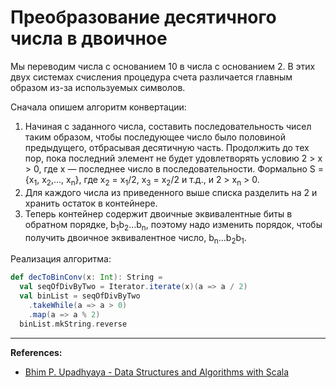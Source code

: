 # Преобразование десятичного числа в двоичное

Мы переводим числа с основанием 10 в числа с основанием 2. 
В этих двух системах счисления процедура счета различается главным образом из-за используемых символов. 

Сначала опишем алгоритм конвертации: 

1. Начиная с заданного числа, составить последовательность чисел таким образом, чтобы последующее число было половиной предыдущего, 
   отбрасывая десятичную часть. Продолжить до тех пор, пока последний элемент не будет удовлетворять условию 2 > x > 0, 
   где x — последнее число в последовательности. 
   Формально S = {x<sub>1</sub>, x<sub>2</sub>,..., x<sub>n</sub>}, 
   где x<sub>2</sub> = x<sub>1</sub>/2, x<sub>3</sub> = x<sub>2</sub>/2 и т.д., и 2 > x<sub>n</sub> > 0. 
2. Для каждого числа из приведенного выше списка разделить на 2 и хранить остаток в контейнере. 
3. Теперь контейнер содержит двоичные эквивалентные биты в обратном порядке, b<sub>1</sub>b<sub>2</sub>...b<sub>n</sub>, 
   поэтому надо изменить порядок, чтобы получить двоичное эквивалентное число, b<sub>n</sub>...b<sub>2</sub>b<sub>1</sub>.

Реализация алгоритма:

```scala
def decToBinConv(x: Int): String =
  val seqOfDivByTwo = Iterator.iterate(x)(a => a / 2)
  val binList = seqOfDivByTwo
    .takeWhile(a => a > 0)
    .map(a => a % 2)
  binList.mkString.reverse
```

---

**References:**
- [Bhim P. Upadhyaya - Data Structures and Algorithms with Scala](https://link.springer.com/book/10.1007/978-3-030-12561-5)
